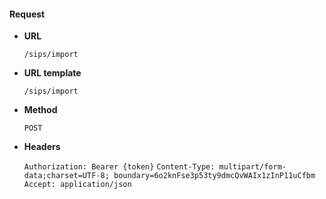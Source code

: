 #### Request

* **URL**

  `/sips/import`

* **URL template**

  `/sips/import`

* **Method**

  `POST`

* **Headers**

  `Authorization: Bearer {token}`
  `Content-Type: multipart/form-data;charset=UTF-8; boundary=6o2knFse3p53ty9dmcQvWAIx1zInP11uCfbm`
  `Accept: application/json`
